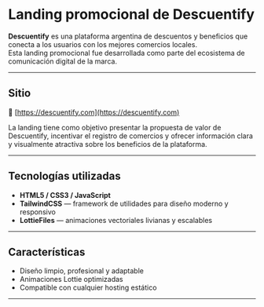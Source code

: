 # Landing promocional de Descuentify

**Descuentify** es una plataforma argentina de descuentos y beneficios que conecta a los usuarios con los mejores comercios locales.  
Esta landing promocional fue desarrollada como parte del ecosistema de comunicación digital de la marca.

---

## Sitio

🔗 [https://descuentify.com](https://descuentify.com)

La landing tiene como objetivo presentar la propuesta de valor de Descuentify, incentivar el registro de comercios y ofrecer información clara y visualmente atractiva sobre los beneficios de la plataforma.

---

## Tecnologías utilizadas

- **HTML5 / CSS3 / JavaScript**
- **TailwindCSS** — framework de utilidades para diseño moderno y responsivo
- **LottieFiles** — animaciones vectoriales livianas y escalables

---

## Características

- Diseño limpio, profesional y adaptable
- Animaciones Lottie optimizadas
- Compatible con cualquier hosting estático

---
